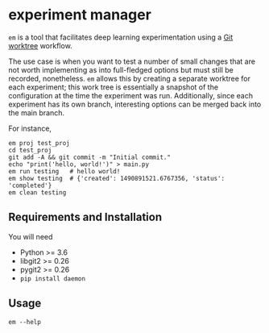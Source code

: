 # experiment manager

`em` is a tool that facilitates deep learning experimentation using a [Git worktree](https://git-scm.com/docs/git-worktree) workflow.

The use case is when you want to test a number of small changes that are not worth implementing as into full-fledged options but must still be recorded, nonetheless.
`em` allows this by creating a separate worktree for each experiment; this work tree is essentially a snapshot of the configuration at the time the experiment was run.
Additionally, since each experiment has its own branch, interesting options can be merged back into the main branch.

For instance,
```
em proj test_proj
cd test_proj
git add -A && git commit -m "Initial commit."
echo "print('hello, world!')" > main.py
em run testing   # hello world!
em show testing  # {'created': 1490891521.6767356, 'status': 'completed'}
em clean testing
```

## Requirements and Installation

You will need
* Python >= 3.6
* libgit2 >= 0.26
* pygit2 >= 0.26
* `pip install daemon`

## Usage

`em --help`
